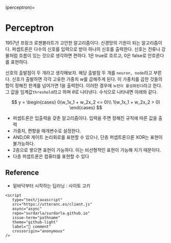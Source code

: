 (perceptron)=
# Perceptron

1957년 프랑크 로젠블라트가 고안한 알고리즘이다. 신경망의 기원이 되는 알고리즘이다. 퍼셉트론은 다수의 신호를 입력으로 받아 하나의 신호를 출력한다. 신호는 전류나 강물처럼 흐름이 있는 것으로 생각하면 편하다. 1은 true로 흐르고, 0은 false로 안흐른다를 표현하다.

신호의 출발점이 두 개라고 생각해보자. 해당 출발점 두 개를 `neuron, node`라고 부른다. 신호가 출발하면 각각 고유한 가중치 $w$를 곱해주게 된다. 이 가중치를 곱한 것들의 합이 정해진 한계를 넘어가면 1을 출력한다. 이러한 경우에 `뉴런이 활성화된다`라고 한다. 그 값을 임계값`threshold`라고 하며 $\theta$로 나타낸다. 수식으로 나타내면 아래와 같다.

$$
y = \begin{cases}
    0(w_1x_1 + w_2x_2 <= 0)\\
    1(w_1x_1 + w_2x_2 > 0)
    \end{cases}
$$

- 퍼셉트론은 입출력을 갖춘 알고리즘이다. 입력을 주면 정해진 규칙에 따른 값을 출력
- 가중치, 편향을 매개변수로 설정한다.
- AND,OR 게이트 논리회로를 표현할 수 있으나, 단층 퍼셉트론으론 XOR는 표현이 불가능하다.
- 2층으로 쌓으면 표현이 가능하다. 이는 비선형적인 표현이 가능해 지기 때문이다.
- 다층 퍼셉트론은 컴퓨터를 표현할 수 있다

## Reference

- 밑바닥부터 시작하는 딥러닝 : 사이토 고키

```{raw} html
<script
   type="text/javascript"
   src="https://utteranc.es/client.js"
   async="async"
   repo="surdarla/surdarla.github.io"
   issue-term="pathname"
   theme="github-light"
   label="💬 comment"
   crossorigin="anonymous"
/>
```
